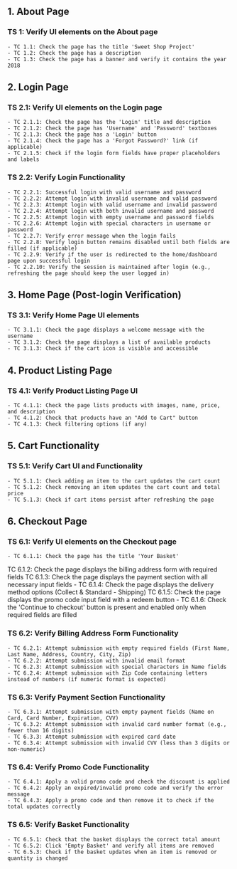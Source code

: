## 1. About Page
### TS 1: Verify UI elements on the About page  
    - TC 1.1: Check the page has the title 'Sweet Shop Project'  
    - TC 1.2: Check the page has a description  
    - TC 1.3: Check the page has a banner and verify it contains the year 2018

## 2. Login Page
### TS 2.1: Verify UI elements on the Login page  

    - TC 2.1.1: Check the page has the 'Login' title and description  
    - TC 2.1.2: Check the page has 'Username' and 'Password' textboxes
    - TC 2.1.3: Check the page has a 'Login' button
    - TC 2.1.4: Check the page has a 'Forgot Password?' link (if applicable)
    - TC 2.1.5: Check if the login form fields have proper placeholders and labels
### TS 2.2: Verify Login Functionality  

    - TC 2.2.1: Successful login with valid username and password
    - TC 2.2.2: Attempt login with invalid username and valid password
    - TC 2.2.3: Attempt login with valid username and invalid password
    - TC 2.2.4: Attempt login with both invalid username and password
    - TC 2.2.5: Attempt login with empty username and password fields
    - TC 2.2.6: Attempt login with special characters in username or password
    - TC 2.2.7: Verify error message when the login fails
    - TC 2.2.8: Verify login button remains disabled until both fields are filled (if applicable)
    - TC 2.2.9: Verify if the user is redirected to the home/dashboard page upon successful login
    - TC 2.2.10: Verify the session is maintained after login (e.g., refreshing the page should keep the user logged in)

## 3. Home Page (Post-login Verification)
### TS 3.1: Verify Home Page UI elements
    - TC 3.1.1: Check the page displays a welcome message with the username
    - TC 3.1.2: Check the page displays a list of available products
    - TC 3.1.3: Check if the cart icon is visible and accessible

## 4. Product Listing Page
### TS 4.1: Verify Product Listing Page UI
    - TC 4.1.1: Check the page lists products with images, name, price, and description
    - TC 4.1.2: Check that products have an "Add to Cart" button
    - TC 4.1.3: Check filtering options (if any)

## 5. Cart Functionality
### TS 5.1: Verify Cart UI and Functionality
    - TC 5.1.1: Check adding an item to the cart updates the cart count
    - TC 5.1.2: Check removing an item updates the cart count and total price
    - TC 5.1.3: Check if cart items persist after refreshing the page

## 6. Checkout Page
### TS 6.1: Verify UI elements on the Checkout page
    - TC 6.1.1: Check the page has the title 'Your Basket'
TC 6.1.2: Check the page displays the billing address form with required fields
TC 6.1.3: Check the page displays the payment section with all necessary input fields
    - TC 6.1.4: Check the page displays the delivery method options (Collect & Standard   - Shipping)
TC 6.1.5: Check the page displays the promo code input field with a redeem button
    - TC 6.1.6: Check the 'Continue to checkout' button is present and enabled only when required fields are filled
### TS 6.2: Verify Billing Address Form Functionality
    - TC 6.2.1: Attempt submission with empty required fields (First Name, Last Name, Address, Country, City, Zip)
    - TC 6.2.2: Attempt submission with invalid email format
    - TC 6.2.3: Attempt submission with special characters in Name fields
    - TC 6.2.4: Attempt submission with Zip Code containing letters instead of numbers (if numeric format is expected)
### TS 6.3: Verify Payment Section Functionality
    - TC 6.3.1: Attempt submission with empty payment fields (Name on Card, Card Number, Expiration, CVV)
    - TC 6.3.2: Attempt submission with invalid card number format (e.g., fewer than 16 digits)
    - TC 6.3.3: Attempt submission with expired card date
    - TC 6.3.4: Attempt submission with invalid CVV (less than 3 digits or non-numeric)
### TS 6.4: Verify Promo Code Functionality
    - TC 6.4.1: Apply a valid promo code and check the discount is applied
    - TC 6.4.2: Apply an expired/invalid promo code and verify the error message
    - TC 6.4.3: Apply a promo code and then remove it to check if the total updates correctly
### TS 6.5: Verify Basket Functionality
    - TC 6.5.1: Check that the basket displays the correct total amount
    - TC 6.5.2: Click 'Empty Basket' and verify all items are removed
    - TC 6.5.3: Check if the basket updates when an item is removed or quantity is changed
